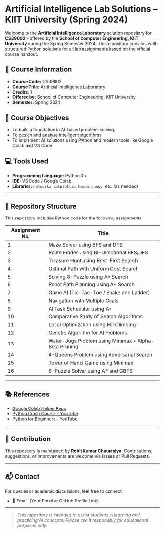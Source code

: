 # Artificial Intelligence Lab Solutions – KIIT University (Spring 2024)

Welcome to the **Artificial Intelligence Laboratory** solution repository for **CS39002** – offered by the **School of Computer Engineering, KIIT University** during the Spring Semester 2024. This repository contains well-structured Python solutions for all lab assignments based on the official course handout.

## 📘 Course Information

- **Course Code:** CS39002  
- **Course Title:** Artificial Intelligence Laboratory  
- **Credits:** 1  
- **Offered by:** School of Computer Engineering, KIIT University  
- **Semester:** Spring 2024

## 🎯 Course Objectives

- To build a foundation in AI-based problem-solving.
- To design and analyze intelligent algorithms.
- To implement AI solutions using Python and modern tools like Google Colab and VS Code.

## 💻 Tools Used

- **Programming Language:** Python 3.x  
- **IDE:** VS Code / Google Colab  
- **Libraries:** `networkx`, `matplotlib`, `heapq`, `numpy`, etc. (as needed)

---

## 📂 Repository Structure

This repository includes Python code for the following assignments:

| Assignment No. | Title |
|----------------|-------|
| 1  | Maze Solver using BFS and DFS |
| 2  | Route Finder Using Bi-Directional BFS/DFS |
| 3  | Treasure Hunt using Best-First Search |
| 4  | Optimal Path with Uniform Cost Search |
| 5  | Solving 8-Puzzle using A* Search |
| 6  | Robot Path Planning using A* Search |
| 7  | Game AI (Tic-Tac-Toe / Snake and Ladder) |
| 8  | Navigation with Multiple Goals |
| 9  | AI Task Scheduler using A* |
| 10 | Comparative Study of Search Algorithms |
| 11 | Local Optimization using Hill Climbing |
| 12 | Genetic Algorithm for AI Problems |
| 13 | Water-Jugs Problem using Minimax + Alpha-Beta Pruning |
| 14 | 4-Queens Problem using Adversarial Search |
| 15 | Tower of Hanoi Game using Minimax |
| 16 | 8-Puzzle Solver using A* and GBFS |

---

## 📚 References

- [Google Colab Helper Repo](https://github.com/cserajdeep/Google-Colab-Helper)
- [Python Crash Course - YouTube](https://www.youtube.com/watch?v=nLRL_NcnK-4)
- [Python for Beginners - YouTube](https://www.youtube.com/watch?v=rfscVS0vtbw)

---

## 🤝 Contribution

This repository is maintained by **Rohit Kumar Chaurasiya**. Contributions, suggestions, or improvements are welcome via Issues or Pull Requests.

---

## 📬 Contact

For queries or academic discussions, feel free to connect:

- 📧 Email: [Your Email or GitHub Profile Link]

---

> *This repository is intended to assist students in learning and practicing AI concepts. Please use it responsibly for educational purposes only.*

